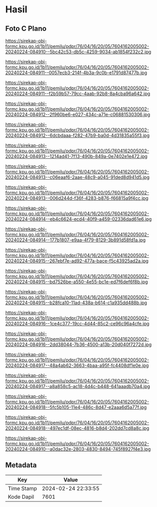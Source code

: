 # Hasil

## Foto C Plano

https://sirekap-obj-formc.kpu.go.id/1b11/pemilu/pdpr/76/04/16/20/05/7604162005002-20240224-084910--5bc42c53-db5c-4259-9034-ab1854f232c2.jpg

https://sirekap-obj-formc.kpu.go.id/1b11/pemilu/pdpr/76/04/16/20/05/7604162005002-20240224-084911--0057ecb3-214f-4b3a-9c0b-e1791d87477b.jpg

https://sirekap-obj-formc.kpu.go.id/1b11/pemilu/pdpr/76/04/16/20/05/7604162005002-20240224-084911--f2b59b57-79cc-4aab-92b8-8a4cba96a642.jpg

https://sirekap-obj-formc.kpu.go.id/1b11/pemilu/pdpr/76/04/16/20/05/7604162005002-20240224-084912--2f960be6-e027-434c-a71e-c06881530306.jpg

https://sirekap-obj-formc.kpu.go.id/1b11/pemilu/pdpr/76/04/16/20/05/7604162005002-20240224-084912--6dcbdaaa-f282-47b9-ba0d-4d31835a55f3.jpg

https://sirekap-obj-formc.kpu.go.id/1b11/pemilu/pdpr/76/04/16/20/05/7604162005002-20240224-084913--1214ad41-7f13-490b-849a-0e7402e1e472.jpg

https://sirekap-obj-formc.kpu.go.id/1b11/pemilu/pdpr/76/04/16/20/05/7604162005002-20240224-084913--c06eaaf6-2aae-48c9-a045-91ded8d941d5.jpg

https://sirekap-obj-formc.kpu.go.id/1b11/pemilu/pdpr/76/04/16/20/05/7604162005002-20240224-084913--006d244d-f36f-4283-b876-f66815a9f4cc.jpg

https://sirekap-obj-formc.kpu.go.id/1b11/pemilu/pdpr/76/04/16/20/05/7604162005002-20240224-084914--eb4c6624-ecd4-40f9-a459-02336dad61e6.jpg

https://sirekap-obj-formc.kpu.go.id/1b11/pemilu/pdpr/76/04/16/20/05/7604162005002-20240224-084914--177b1807-e9aa-4f79-8129-3b891d58fd1a.jpg

https://sirekap-obj-formc.kpu.go.id/1b11/pemilu/pdpr/76/04/16/20/05/7604162005002-20240224-084915--267ebf7e-ad92-477a-bace-f5c43925ad2a.jpg

https://sirekap-obj-formc.kpu.go.id/1b11/pemilu/pdpr/76/04/16/20/05/7604162005002-20240224-084915--bd7526be-a550-4e55-bc1e-ed7f6def6f8b.jpg

https://sirekap-obj-formc.kpu.go.id/1b11/pemilu/pdpr/76/04/16/20/05/7604162005002-20240224-084915--b28fca10-11ad-438a-b614-c1a935dd488b.jpg

https://sirekap-obj-formc.kpu.go.id/1b11/pemilu/pdpr/76/04/16/20/05/7604162005002-20240224-084916--1ce4c377-19cc-4d44-85c2-ce96c96a4cfe.jpg

https://sirekap-obj-formc.kpu.go.id/1b11/pemilu/pdpr/76/04/16/20/05/7604162005002-20240224-084916--2dd38044-7b36-4500-a13b-20d040f7272d.jpg

https://sirekap-obj-formc.kpu.go.id/1b11/pemilu/pdpr/76/04/16/20/05/7604162005002-20240224-084917--48a4ab62-3663-4baa-a95f-fc4408df1e0e.jpg

https://sirekap-obj-formc.kpu.go.id/1b11/pemilu/pdpr/76/04/16/20/05/7604162005002-20240224-084917--a8a858c5-ac18-4d4c-b448-641aaadb70a4.jpg

https://sirekap-obj-formc.kpu.go.id/1b11/pemilu/pdpr/76/04/16/20/05/7604162005002-20240224-084918--5fc5b105-11e4-486c-8d47-e2aaa6d5a77f.jpg

https://sirekap-obj-formc.kpu.go.id/1b11/pemilu/pdpr/76/04/16/20/05/7604162005002-20240224-084918--497ec1df-08ec-4816-b8d4-202dd7cd8a8c.jpg

https://sirekap-obj-formc.kpu.go.id/1b11/pemilu/pdpr/76/04/16/20/05/7604162005002-20240224-084910--a0dac32e-2803-4830-8494-745f8927f4e3.jpg


## Metadata

| Key        | Value               |
| ---------- | ------------------- |
| Time Stamp | 2024-02-24 22:33:55 |
| Kode Dapil | 7601                |



